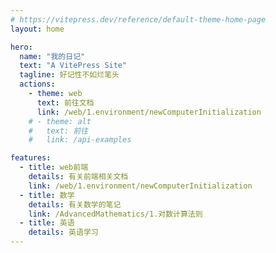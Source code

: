 ```yaml
---
# https://vitepress.dev/reference/default-theme-home-page
layout: home

hero:
  name: "我的日记"
  text: "A VitePress Site"
  tagline: 好记性不如烂笔头
  actions:
    - theme: web
      text: 前往文档
      link: /web/1.environment/newComputerInitialization
    # - theme: alt
    #   text: 前往
    #   link: /api-examples

features:
  - title: web前端
    details: 有关前端相关文档
    link: /web/1.environment/newComputerInitialization
  - title: 数学
    details: 有关数学的笔记
    link: /AdvancedMathematics/1.对数计算法则
  - title: 英语
    details: 英语学习
---
```



